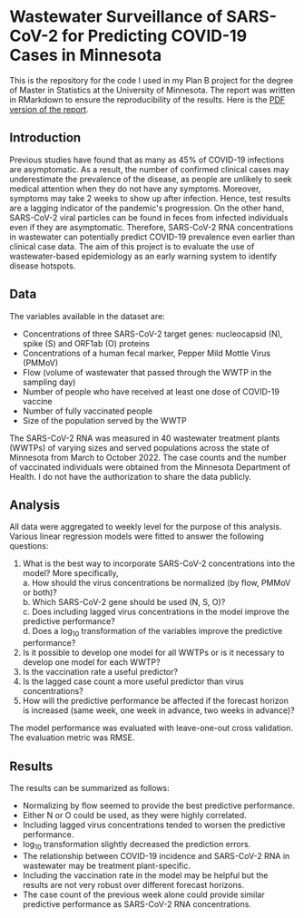 # Wastewater Surveillance of SARS-CoV-2 for Predicting COVID-19 Cases in Minnesota

This is the repository for the code I used in my Plan B project for the degree of Master in Statistics at the University of Minnesota. The report was written in RMarkdown to ensure the reproducibility of the results. Here is the [PDF version of the report]().

## Introduction 

Previous studies have found that as many as 45% of COVID-19 infections are asymptomatic. As a result, the number of confirmed clinical cases may underestimate the prevalence of the disease, as people are unlikely to seek medical attention when they do not have any symptoms. Moreover, symptoms may take 2 weeks to show up after infection. Hence, test results are a lagging indicator of the pandemic's progression. On the other hand, SARS-CoV-2 viral particles can be found in feces from infected individuals even if they are asymptomatic. Therefore, SARS-CoV-2 RNA concentrations in wastewater can potentially predict COVID-19 prevalence even earlier than clinical case data. The aim of this project is to evaluate the use of wastewater-based epidemiology as an early warning system to identify disease hotspots.

## Data

The variables available in the dataset are:

- Concentrations of three SARS-CoV-2 target genes: nucleocapsid (N), spike (S) and ORF1ab (O) proteins
- Concentrations of a human fecal marker, Pepper Mild Mottle Virus (PMMoV)
- Flow (volume of wastewater that passed through the WWTP in the sampling day)
- Number of people who have received at least one dose of COVID-19 vaccine
- Number of fully vaccinated people
- Size of the population served by the WWTP

The SARS-CoV-2 RNA was measured in 40 wastewater treatment plants (WWTPs) of varying sizes and served populations across the state of Minnesota from March to October 2022. The case counts and the number of vaccinated individuals were obtained from the Minnesota Department of Health. I do not have the authorization to share the data publicly. 

## Analysis

All data were aggregated to weekly level for the purpose of this analysis. Various linear regression models were fitted to answer the following questions:

1. What is the best way to incorporate SARS-CoV-2 concentrations into the model? More specifically,    
    a. How should the virus concentrations be normalized (by flow, PMMoV or both)?    
    b. Which SARS-CoV-2 gene should be used (N, S, O)?    
    c. Does including lagged virus concentrations in the model improve the predictive performance?    
    d. Does a $\log_{10}$ transformation of the variables improve the predictive performance? 
2. Is it possible to develop one model for all WWTPs or is it necessary to develop one
model for each WWTP?
3. Is the vaccination rate a useful predictor?
4. Is the lagged case count a more useful predictor than virus concentrations?
5. How will the predictive performance be affected if the forecast horizon is increased (same week, one week in advance, two weeks in advance)?

The model performance was evaluated with leave-one-out cross validation. The evaluation metric was RMSE.

## Results

The results can be summarized as follows:

- Normalizing by flow seemed to provide the best predictive performance.
- Either N or O could be used, as they were highly correlated.
- Including lagged virus concentrations tended to worsen the predictive performance.
- $\log_{10}$ transformation slightly decreased the prediction errors.
- The relationship between COVID-19 incidence and SARS-CoV-2 RNA in wastewater may be treatment plant-specific.
- Including the vaccination rate in the model may be helpful but the results are not very robust over different forecast horizons.
- The case count of the previous week alone could provide similar predictive performance as SARS-CoV-2 RNA concentrations.

